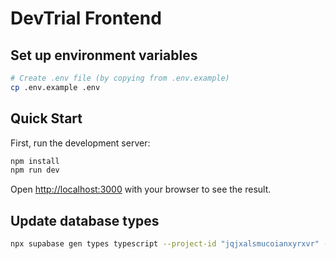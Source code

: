 # DevTrial Frontend

## Set up environment variables

```bash
# Create .env file (by copying from .env.example)
cp .env.example .env
```

## Quick Start

First, run the development server:

```bash
npm install
npm run dev
```

Open [http://localhost:3000](http://localhost:3000) with your browser to see the result.

## Update database types

```bash
npx supabase gen types typescript --project-id "jqjxalsmucoianxyrxvr" --schema public > ./src/database/database.types.ts
```
